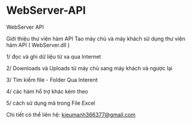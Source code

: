 # WebServer-API
WebServer API

Giới thiệu thư viện hàm API Tao máy chủ và máy khách sử dụng thư viện hàm API ( WebServer.dll )

1/ đọc và ghi dữ liệu từ xa qua Internet

2/ Downloads và Uploads từ máy chủ sang máy khách và ngược lại

3/ Tìm kiếm file - Folder Qua Interent

4/ các hàm hổ trợ khác kèm theo 

5/ cách sử dụng mã trong File Excel

Chi tiết có thể liên hệ: kieumanh366377@gmail.com

